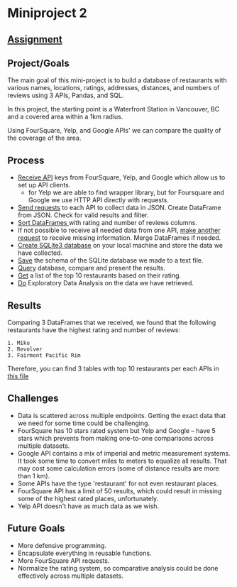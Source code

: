 # Miniproject 2

## [Assignment](assignment.md)

## Project/Goals

The main goal of this mini-project is to build a database of restaurants with various names, locations, ratings, addresses, distances, and numbers of reviews using 3 APIs, Pandas, and SQL.

In this project, the starting point is a Waterfront Station in Vancouver, BC and a covered area within a 1km radius.

Using FourSquare, Yelp, and Google APIs' we can compare the quality of the coverage of the area.

## Process

- <ins>Receive API</ins> keys from FourSquare, Yelp, and Google which allow us to set up API clients.
    - for Yelp we are able to find wrapper library, but for Foursquare and Google we use HTTP API directly with requests.
- <ins>Send requests</ins> to each API to collect data in JSON. Create DataFrame from JSON. Check for valid results and filter.
- <ins>Sort DataFrames </ins> with rating and number of reviews columns.
- If not possible to receive all needed data from one API, <ins>make another request</ins> to receive missing information. Merge DataFrames if needed.
- <ins>Create SQLite3 database</ins> on your local machine and store the data we have collected.
- <ins>Save</ins> the schema of the SQLite database we made to a text file.
- <ins>Query</ins> database, compare and present the results.
- <ins>Get</ins> a list of the top 10 restaurants based on their rating.
- <ins>Do</ins> Exploratory Data Analysis on the data we have retrieved.

## Results

Comparing 3 DataFrames that we received, we found that the following restaurants have the highest rating and number of reviews:

    1. Miku
    2. Revolver
    3. Fairmont Pacific Rim

Therefore, you can find 3 tables with top 10 restaurants per each APIs in [this file](/notebooks/EDA.ipynb)

## Challenges

- Data is scattered across multiple endpoints. Getting the exact data that we need for some time could be challenging.
- FourSquare has 10 stars rated system but Yelp and Google – have 5 stars which prevents from making one-to-one comparisons across multiple datasets.
- Google API contains a mix of imperial and metric measurement systems. It took some time to convert miles to meters to equalize all results. That may cost some calculation errors (some of distance results are more than 1 km).
- Some APIs have the type 'restaurant' for not even restaurant places.
- FourSquare API has a limit of 50 results, which could result in missing some of the highest rated places, unfortunately.
- Yelp API doesn't have as much data as we wish.

## Future Goals

- More defensive programming.
- Encapsulate everything in reusable functions.
- More FourSquare API requests.
- Normalize the rating system, so comparative analysis could be done effectively across multiple datasets.
